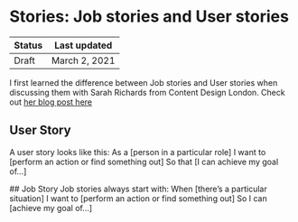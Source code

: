 # Stories: Job stories and User stories

| Status | Last updated |
|---|---|
| Draft | March 2, 2021 |

I first learned the difference between Job stories and User stories when discussing them with Sarah Richards from Content Design London. Check out [her blog post here](https://contentdesign.london/content-design/user-stories-and-job-stories/)

## User Story
A user story looks like this:
As a [person in a particular role] I want to [perform an action or find something out] So that [I can achieve my goal of…]

## Job Story
Job stories always start with:
When [there’s a particular situation] I want to [perform an action or find something out] So I can [achieve my goal of…]
